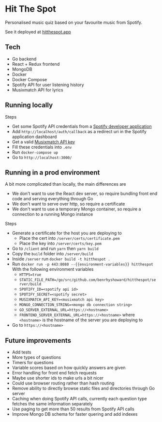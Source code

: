 # Hit The Spot

Personalised music quiz based on your favourite music from Spotify.

See it deployed at [hitthespot.app](https://hitthespot.app)

## Tech
 - Go backend
 - React + Redux frontend
 - MongoDB
 - Docker
 - Docker Compose
 - Spotify API for user listening history
 - Musixmatch API for lyrics

## Running locally
Steps
- Get some Spotify API credentials from a [Spotify developer application](https://developer.spotify.com/dashboard/applications)
- Add `http://localhost/auth/callback` as a redirect uri in the Spotify application dashboard
- Get a valid [Musixmatch API key](https://developer.musixmatch.com/) 
- Fill these credentials into `.env`
- Run `docker-compose up`
- Go to `http://localhost:3000/`

## Running in a prod environment  
 A bit more complicated than locally, the main differences are
 - We don't want to use the React dev server, so require bundling front end code and serving everything through Go
 - We don't want to serve over http, so require a certificate
 - We don't want to use a temporary Mongo container, so require a connection to a running Mongo instance

Steps
- Generate a certificate for the host you are deploying to
    - Place the cert into `/server/certs/certificate.pem`
    - Place the key into `/server/certs/key.pem` 
- Go to `/client` and run `yarn` then `yarn build`
- Copy the `build` folder into `/server/build`
- Inside `/server` run `docker build -t hitthespot .`
- Run `docker run -p 443:8080 --{{environment-variables}} hitthespot`
    With the following environment variables
    - `HTTPS=true`
    - `STATIC_FILE_PATH=/go/src/github.com/benrhyshoward/hitthespot/server/build`
    - `SPOTIFY_ID=<spotify api id>`
    - `SPOTIFY_SECRET=<spotify secret>`
    - `MUSIXMATCH_API_KEY=<musixmatch api key>`
    - `MONGO_CONNECTION_STRING=<mongo db connection string>`
    - `GO_SERVER_EXTERNAL_URL=https://<hostname>`
    - `FRONTEND_SERVER_EXTERNAL_URL=https://<hostname>`
    where `<hostname>` is the hostname of the server you are deploying to
- Go to `https://<hostname>`

## Future improvements

- Add tests
- More types of questions
- Timers for questions
- Variable scores based on how quickly answers are given
- Error handling for front end fetch requests
- Maybe use shorter ids to make urls a bit nicer
- Could use browser routing rather than hash routing
- Remove ability to directly browse static files and directories through Go server
- Caching when doing Spotify API calls, currently each question type fetches the same information separately
- Use paging to get more than 50 results from Spotify API calls
- Improve Mongo DB schema for faster quering and add indexes

